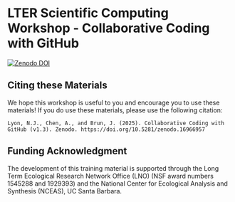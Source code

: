 # LTER Scientific Computing Workshop - Collaborative Coding with GitHub

[![Zenodo DOI](https://img.shields.io/badge/Zenodo%20DOI-10.5281/zenodo.16966957-blue.svg)](https://doi.org/10.5281/zenodo.16966957)

## Citing these Materials

We hope this workshop is useful to you and encourage you to use these materials! If you do use these materials, please use the following citation:

```
Lyon, N.J., Chen, A., and Brun, J. (2025). Collaborative Coding with GitHub (v1.3). Zenodo. https://doi.org/10.5281/zenodo.16966957
```

## Funding Acknowledgment

The development of this training material is supported through the Long Term Ecological Research Network Office (LNO) (NSF award numbers 1545288 and 1929393) and the National Center for Ecological Analysis and Synthesis (NCEAS), UC Santa Barbara.
